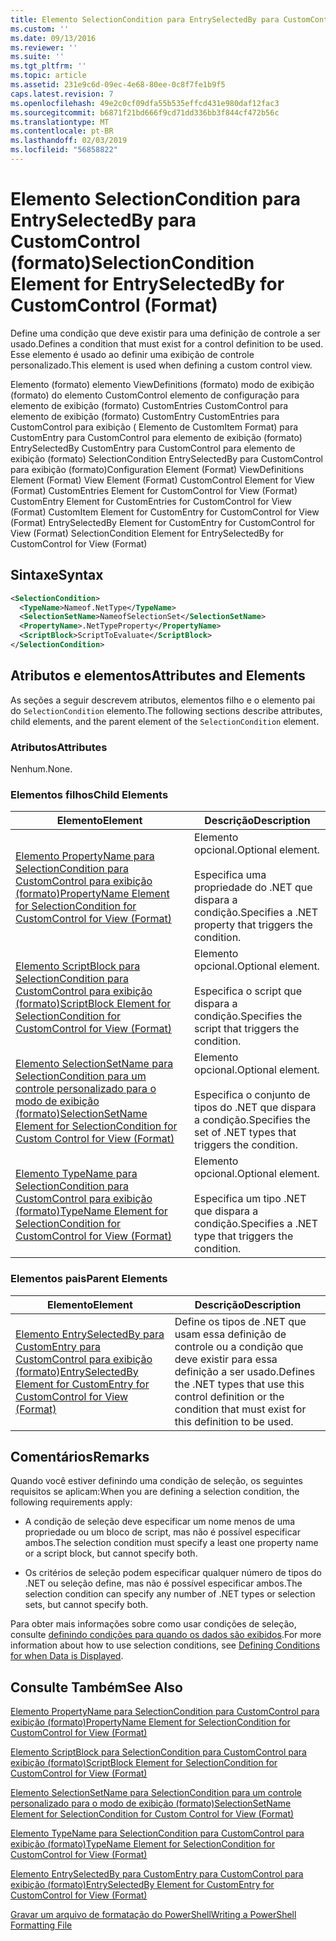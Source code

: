 ```yaml
---
title: Elemento SelectionCondition para EntrySelectedBy para CustomControl (formato) | Microsoft Docs
ms.custom: ''
ms.date: 09/13/2016
ms.reviewer: ''
ms.suite: ''
ms.tgt_pltfrm: ''
ms.topic: article
ms.assetid: 231e9c6d-09ec-4e68-80ee-0c8f7fe1b9f5
caps.latest.revision: 7
ms.openlocfilehash: 49e2c0cf09dfa55b535effcd431e980daf12fac3
ms.sourcegitcommit: b6871f21bd666f9cd71dd336bb3f844cf472b56c
ms.translationtype: MT
ms.contentlocale: pt-BR
ms.lasthandoff: 02/03/2019
ms.locfileid: "56858822"
---
```

# <a name="selectioncondition-element-for-entryselectedby-for-customcontrol-format"></a><span data-ttu-id="07484-102">Elemento SelectionCondition para EntrySelectedBy para CustomControl (formato)</span><span class="sxs-lookup"><span data-stu-id="07484-102">SelectionCondition Element for EntrySelectedBy for CustomControl (Format)</span></span>

<span data-ttu-id="07484-103">Define uma condição que deve existir para uma definição de controle a ser usado.</span><span class="sxs-lookup"><span data-stu-id="07484-103">Defines a condition that must exist for a control definition to be used.</span></span> <span data-ttu-id="07484-104">Esse elemento é usado ao definir uma exibição de controle personalizado.</span><span class="sxs-lookup"><span data-stu-id="07484-104">This element is used when defining a custom control view.</span></span>

<span data-ttu-id="07484-105">Elemento (formato) elemento ViewDefinitions (formato) modo de exibição (formato) do elemento CustomControl elemento de configuração para elemento de exibição (formato) CustomEntries CustomControl para elemento de exibição (formato) CustomEntry CustomEntries para CustomControl para exibição ( Elemento de CustomItem Format) para CustomEntry para CustomControl para elemento de exibição (formato) EntrySelectedBy CustomEntry para CustomControl para elemento de exibição (formato) SelectionCondition EntrySelectedBy para CustomControl para exibição (formato)</span><span class="sxs-lookup"><span data-stu-id="07484-105">Configuration Element (Format) ViewDefinitions Element (Format) View Element (Format) CustomControl Element for View (Format) CustomEntries Element for CustomControl for View (Format) CustomEntry Element for CustomEntries for CustomControl for View (Format) CustomItem Element for CustomEntry for CustomControl for View (Format) EntrySelectedBy Element for CustomEntry for CustomControl for View (Format) SelectionCondition Element for EntrySelectedBy for CustomControl for View (Format)</span></span>

## <a name="syntax"></a><span data-ttu-id="07484-106">Sintaxe</span><span class="sxs-lookup"><span data-stu-id="07484-106">Syntax</span></span>

```xml
<SelectionCondition>
  <TypeName>Nameof.NetType</TypeName>
  <SelectionSetName>NameofSelectionSet</SelectionSetName>
  <PropertyName>.NetTypeProperty</PropertyName>
  <ScriptBlock>ScriptToEvaluate</ScriptBlock>
</SelectionCondition>
```

## <a name="attributes-and-elements"></a><span data-ttu-id="07484-107">Atributos e elementos</span><span class="sxs-lookup"><span data-stu-id="07484-107">Attributes and Elements</span></span>

<span data-ttu-id="07484-108">As seções a seguir descrevem atributos, elementos filho e o elemento pai do `SelectionCondition` elemento.</span><span class="sxs-lookup"><span data-stu-id="07484-108">The following sections describe attributes, child elements, and the parent element of the `SelectionCondition` element.</span></span>

### <a name="attributes"></a><span data-ttu-id="07484-109">Atributos</span><span class="sxs-lookup"><span data-stu-id="07484-109">Attributes</span></span>

<span data-ttu-id="07484-110">Nenhum.</span><span class="sxs-lookup"><span data-stu-id="07484-110">None.</span></span>

### <a name="child-elements"></a><span data-ttu-id="07484-111">Elementos filhos</span><span class="sxs-lookup"><span data-stu-id="07484-111">Child Elements</span></span>

|<span data-ttu-id="07484-112">Elemento</span><span class="sxs-lookup"><span data-stu-id="07484-112">Element</span></span>|<span data-ttu-id="07484-113">Descrição</span><span class="sxs-lookup"><span data-stu-id="07484-113">Description</span></span>|
|-------------|-----------------|
|[<span data-ttu-id="07484-114">Elemento PropertyName para SelectionCondition para CustomControl para exibição (formato)</span><span class="sxs-lookup"><span data-stu-id="07484-114">PropertyName Element for SelectionCondition for CustomControl for View (Format)</span></span>](./propertyname-element-for-selectioncondition-for-customcontrol-for-view-format.md)|<span data-ttu-id="07484-115">Elemento opcional.</span><span class="sxs-lookup"><span data-stu-id="07484-115">Optional element.</span></span><br /><br /> <span data-ttu-id="07484-116">Especifica uma propriedade do .NET que dispara a condição.</span><span class="sxs-lookup"><span data-stu-id="07484-116">Specifies a .NET property that triggers the condition.</span></span>|
|[<span data-ttu-id="07484-117">Elemento ScriptBlock para SelectionCondition para CustomControl para exibição (formato)</span><span class="sxs-lookup"><span data-stu-id="07484-117">ScriptBlock Element for SelectionCondition for CustomControl for View (Format)</span></span>](./scriptblock-element-for-selectioncondition-for-customcontrol-for-view-format.md)|<span data-ttu-id="07484-118">Elemento opcional.</span><span class="sxs-lookup"><span data-stu-id="07484-118">Optional element.</span></span><br /><br /> <span data-ttu-id="07484-119">Especifica o script que dispara a condição.</span><span class="sxs-lookup"><span data-stu-id="07484-119">Specifies the script that triggers the condition.</span></span>|
|[<span data-ttu-id="07484-120">Elemento SelectionSetName para SelectionCondition para um controle personalizado para o modo de exibição (formato)</span><span class="sxs-lookup"><span data-stu-id="07484-120">SelectionSetName Element for SelectionCondition for Custom Control for View (Format)</span></span>](./selectionsetname-element-for-selectioncondition-for-customcontrol-for-view-format.md)|<span data-ttu-id="07484-121">Elemento opcional.</span><span class="sxs-lookup"><span data-stu-id="07484-121">Optional element.</span></span><br /><br /> <span data-ttu-id="07484-122">Especifica o conjunto de tipos do .NET que dispara a condição.</span><span class="sxs-lookup"><span data-stu-id="07484-122">Specifies the set of .NET types that triggers the condition.</span></span>|
|[<span data-ttu-id="07484-123">Elemento TypeName para SelectionCondition para CustomControl para exibição (formato)</span><span class="sxs-lookup"><span data-stu-id="07484-123">TypeName Element for SelectionCondition for CustomControl for View  (Format)</span></span>](./typename-element-for-selectioncondition-for-customcontrol-for-view-format.md)|<span data-ttu-id="07484-124">Elemento opcional.</span><span class="sxs-lookup"><span data-stu-id="07484-124">Optional element.</span></span><br /><br /> <span data-ttu-id="07484-125">Especifica um tipo .NET que dispara a condição.</span><span class="sxs-lookup"><span data-stu-id="07484-125">Specifies a .NET type that triggers the condition.</span></span>|

### <a name="parent-elements"></a><span data-ttu-id="07484-126">Elementos pais</span><span class="sxs-lookup"><span data-stu-id="07484-126">Parent Elements</span></span>

|<span data-ttu-id="07484-127">Elemento</span><span class="sxs-lookup"><span data-stu-id="07484-127">Element</span></span>|<span data-ttu-id="07484-128">Descrição</span><span class="sxs-lookup"><span data-stu-id="07484-128">Description</span></span>|
|-------------|-----------------|
|[<span data-ttu-id="07484-129">Elemento EntrySelectedBy para CustomEntry para CustomControl para exibição (formato)</span><span class="sxs-lookup"><span data-stu-id="07484-129">EntrySelectedBy Element for CustomEntry for CustomControl for View (Format)</span></span>](./entryselectedby-element-for-customentry-for-customcontrol-for-view-format.md)|<span data-ttu-id="07484-130">Define os tipos de .NET que usam essa definição de controle ou a condição que deve existir para essa definição a ser usado.</span><span class="sxs-lookup"><span data-stu-id="07484-130">Defines the .NET types that use this control definition or the condition that must exist for this definition to be used.</span></span>|

## <a name="remarks"></a><span data-ttu-id="07484-131">Comentários</span><span class="sxs-lookup"><span data-stu-id="07484-131">Remarks</span></span>

<span data-ttu-id="07484-132">Quando você estiver definindo uma condição de seleção, os seguintes requisitos se aplicam:</span><span class="sxs-lookup"><span data-stu-id="07484-132">When you are defining a selection condition, the following requirements apply:</span></span>

- <span data-ttu-id="07484-133">A condição de seleção deve especificar um nome menos de uma propriedade ou um bloco de script, mas não é possível especificar ambos.</span><span class="sxs-lookup"><span data-stu-id="07484-133">The selection condition must specify a least one property name or a script block, but cannot specify both.</span></span>

- <span data-ttu-id="07484-134">Os critérios de seleção podem especificar qualquer número de tipos do .NET ou seleção define, mas não é possível especificar ambos.</span><span class="sxs-lookup"><span data-stu-id="07484-134">The selection condition can specify any number of .NET types or selection sets, but cannot specify both.</span></span>

<span data-ttu-id="07484-135">Para obter mais informações sobre como usar condições de seleção, consulte [definindo condições para quando os dados são exibidos](./defining-conditions-for-displaying-data.md).</span><span class="sxs-lookup"><span data-stu-id="07484-135">For more information about how to use selection conditions, see [Defining Conditions for when Data is Displayed](./defining-conditions-for-displaying-data.md).</span></span>

## <a name="see-also"></a><span data-ttu-id="07484-136">Consulte Também</span><span class="sxs-lookup"><span data-stu-id="07484-136">See Also</span></span>

[<span data-ttu-id="07484-137">Elemento PropertyName para SelectionCondition para CustomControl para exibição (formato)</span><span class="sxs-lookup"><span data-stu-id="07484-137">PropertyName Element for SelectionCondition for CustomControl for View (Format)</span></span>](./propertyname-element-for-selectioncondition-for-customcontrol-for-view-format.md)

[<span data-ttu-id="07484-138">Elemento ScriptBlock para SelectionCondition para CustomControl para exibição (formato)</span><span class="sxs-lookup"><span data-stu-id="07484-138">ScriptBlock Element for SelectionCondition for CustomControl for View (Format)</span></span>](./scriptblock-element-for-selectioncondition-for-customcontrol-for-view-format.md)

[<span data-ttu-id="07484-139">Elemento SelectionSetName para SelectionCondition para um controle personalizado para o modo de exibição (formato)</span><span class="sxs-lookup"><span data-stu-id="07484-139">SelectionSetName Element for SelectionCondition for Custom Control for View (Format)</span></span>](./selectionsetname-element-for-selectioncondition-for-customcontrol-for-view-format.md)

[<span data-ttu-id="07484-140">Elemento TypeName para SelectionCondition para CustomControl para exibição (formato)</span><span class="sxs-lookup"><span data-stu-id="07484-140">TypeName Element for SelectionCondition for CustomControl for View  (Format)</span></span>](./typename-element-for-selectioncondition-for-customcontrol-for-view-format.md)

[<span data-ttu-id="07484-141">Elemento EntrySelectedBy para CustomEntry para CustomControl para exibição (formato)</span><span class="sxs-lookup"><span data-stu-id="07484-141">EntrySelectedBy Element for CustomEntry for CustomControl for View (Format)</span></span>](./entryselectedby-element-for-customentry-for-customcontrol-for-view-format.md)

[<span data-ttu-id="07484-142">Gravar um arquivo de formatação do PowerShell</span><span class="sxs-lookup"><span data-stu-id="07484-142">Writing a PowerShell Formatting File</span></span>](./writing-a-powershell-formatting-file.md)
